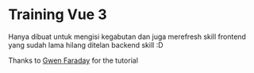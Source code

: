 # Training Vue 3

Hanya dibuat untuk mengisi kegabutan dan juga merefresh skill frontend yang sudah lama hilang ditelan backend skill :D

Thanks to [Gwen Faraday](https://www.youtube.com/channel/UCxA99Yr6P_tZF9_BgtMGAWA) for the tutorial
